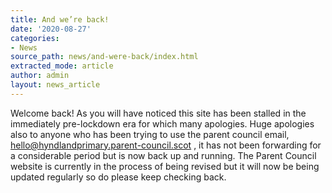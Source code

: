 ```yaml
---
title: And we’re back!
date: '2020-08-27'
categories:
- News
source_path: news/and-were-back/index.html
extracted_mode: article
author: admin
layout: news_article
---
```

Welcome back! As you will have noticed this site has been stalled in the immediately pre-lockdown era for which many apologies. Huge apologies also to anyone who has been trying to use the parent council email, [hello@hyndlandprimary.parent-council.scot](mailto:hello@hyndlandprimary.parent-council.scot) , it has not been forwarding for a considerable period but is now back up and running. The Parent Council website is currently in the process of being revised but it will now be being updated regularly so do please keep checking back.
